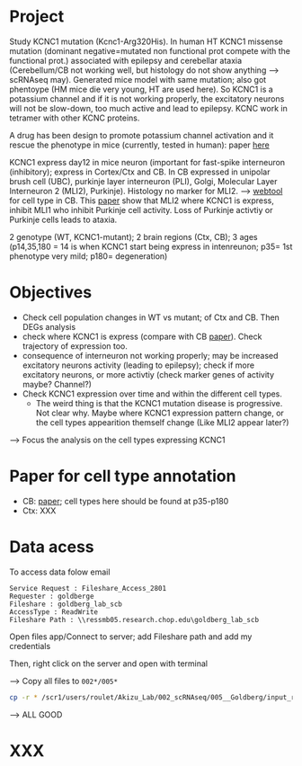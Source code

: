 # Project

Study KCNC1 mutation (Kcnc1-Arg320His). In human HT KCNC1 missense mutation (dominant negative=mutated non functional prot compete with the functional prot.) associated with epilepsy and cerebellar ataxia (Cerebellum/CB not working well, but histology do not show anything --> scRNAseq may). Generated mice model with same mutation; also got phentoype (HM mice die very young, HT are used here). So KCNC1 is a potassium channel and if it is not working properly, the excitatory neurons will not be slow-down, too much active and lead to epilepsy. KCNC work in tetramer with other KCNC proteins.

A drug has been design to promote potassium channel activation and it rescue the phenotype in mice (currently, tested in human): paper [here](https://pubmed.ncbi.nlm.nih.gov/38266642/)

KCNC1 express day12 in mice neuron (important for fast-spike interneuron (inhibitory); express in Cortex/Ctx and CB. In CB expressed in unipolar brush cell (UBC), purkinje layer interneuron (PLI), Golgi, Molecular Layer Interneuron 2 (MLI2), Purkinje). Histology no marker for MLI2. --> [webtool](https://portal.nemoarchive.org/) for cell type in CB. This [paper](https://www.sciencedirect.com/science/article/pii/S0896627324002484) show that MLI2 where KCNC1 is express, inhibit MLI1 who inhibit Purkinje cell activity. Loss of Purkinje activtiy or Purkinje cells leads to ataxia. 

2 genotype (WT, KCNC1-mutant); 2 brain regions (Ctx, CB); 3 ages (p14,35,180 = 14 is when KCNC1 start being express in intenreunon; p35= 1st phenotype very mild; p180= degeneration)



# Objectives

- Check cell population changes in WT vs mutant; of Ctx and CB. Then DEGs analysis
- check where KCNC1 is express (compare with CB [paper](https://pubmed.ncbi.nlm.nih.gov/34616064/)). Check trajectory of expression too.
- consequence of interneuron not working properly; may be increased excitatory neurons activity (leading to epilepsy); check if more excitatory neurons, or more activtiy (check marker genes of activity maybe? Channel?)
- Check KCNC1 expression over time and within the different cell types. 
    - The weird thing is that the KCNC1 mutation disease is progressive. Not clear why. Maybe where KCNC1 expression pattern change, or the cell types appearition themself change (Like MLI2 appear later?)

--> Focus the analysis on the cell types expressing KCNC1



# Paper for cell type annotation

- CB: [paper](https://pubmed.ncbi.nlm.nih.gov/34616064/); cell types here should be found at p35-p180
- Ctx: XXX



# Data acess

To access data folow email
```
Service Request : Fileshare_Access_2801 
Requester : goldberge 
Fileshare : goldberg_lab_scb 
AccessType : ReadWrite 
Fileshare Path : \\ressmb05.research.chop.edu\goldberg_lab_scb 
```

Open files app/Connect to server; add Fileshare path and add my credentials

Then, right click on the server and open with terminal

--> Copy all files to `002*/005*`

```bash
cp -r * /scr1/users/roulet/Akizu_Lab/002_scRNAseq/005__Goldberg/input_raw/

```

--> ALL GOOD


# XXX






